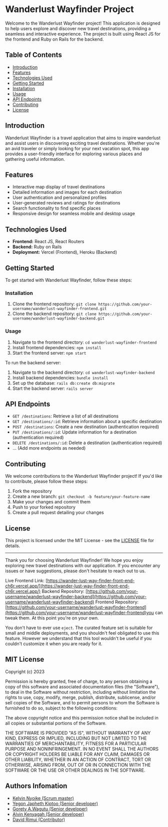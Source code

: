 # Wanderlust Wayfinder Project

Welcome to the Wanderlust Wayfinder project! This application is designed to help users explore and discover new travel destinations, providing a seamless and interactive experience. The project is built using React JS for the frontend and Ruby on Rails for the backend.

## Table of Contents

- [Introduction](#introduction)
- [Features](#features)
- [Technologies Used](#technologies-used)
- [Getting Started](#getting-started)
- [Installation](#installation)
- [Usage](#usage)
- [API Endpoints](#api-endpoints)
- [Contributing](#contributing)
- [License](#license)

## Introduction

Wanderlust Wayfinder is a travel application that aims to inspire wanderlust and assist users in discovering exciting travel destinations. Whether you're an avid traveler or simply looking for your next vacation spot, this app provides a user-friendly interface for exploring various places and gathering useful information.

## Features

- Interactive map display of travel destinations
- Detailed information and images for each destination
- User authentication and personalized profiles
- User-generated reviews and ratings for destinations
- Search functionality to find specific places
- Responsive design for seamless mobile and desktop usage

## Technologies Used

- **Frontend:** React JS, React Routers
- **Backend:** Ruby on Rails
- **Deployment:** Vercel (Frontend), Heroku (Backend)

## Getting Started

To get started with Wanderlust Wayfinder, follow these steps:

### Installation

1. Clone the frontend repository: `git clone https://github.com/your-username/wanderlust-wayfinder-frontend.git`
2. Clone the backend repository: `git clone https://github.com/your-username/wanderlust-wayfinder-backend.git`

### Usage

1. Navigate to the frontend directory: `cd wanderlust-wayfinder-frontend`
2. Install frontend dependencies: `npm install`
3. Start the frontend server: `npm start`

To run the backend server:

1. Navigate to the backend directory: `cd wanderlust-wayfinder-backend`
2. Install backend dependencies: `bundle install`
3. Set up the database: `rails db:create db:migrate`
4. Start the backend server: `rails server`

## API Endpoints

- `GET /destinations`: Retrieve a list of all destinations
- `GET /destinations/:id`: Retrieve information about a specific destination
- `POST /destinations`: Create a new destination (authentication required)
- `PUT /destinations/:id`: Update information for a destination (authentication required)
- `DELETE /destinations/:id`: Delete a destination (authentication required)
- ... (Add more endpoints as needed)

## Contributing

We welcome contributions to the Wanderlust Wayfinder project! If you'd like to contribute, please follow these steps:

1. Fork the repository
2. Create a new branch: `git checkout -b feature/your-feature-name`
3. Make your changes and commit them
4. Push to your forked repository
5. Create a pull request detailing your changes

## License

This project is licensed under the MIT License - see the [LICENSE](LICENSE) file for details.

---

Thank you for choosing Wanderlust Wayfinder! We hope you enjoy exploring new travel destinations with our application. If you encounter any issues or have suggestions, please don't hesitate to reach out to us.

Live Frontend Link: [https://wander-lust-way-finder-front-end-ch6r.vercel.app/](https://wander-lust-way-finder-front-end-ch6r.vercel.app/)
Backend Repository: [https://github.com/your-username/wanderlust-wayfinder-backend](https://github.com/your-username/wanderlust-wayfinder-backend)
Frontend Repository: [https://github.com/your-username/wanderlust-wayfinder-frontend](https://github.com/your-username/wanderlust-wayfinder-frontend)you can tweak them. At this point you're on your own.

You don't have to ever use `eject`. The curated feature set is suitable for small and middle deployments, and you shouldn't feel obligated to use this feature. However we understand that this tool wouldn't be useful if you couldn't customize it when you are ready for it.

## MIT License

Copyright (c) 2023 

Permission is hereby granted, free of charge, to any person obtaining a copy
of this software and associated documentation files (the "Software"), to deal
in the Software without restriction, including without limitation the rights
to use, copy, modify, merge, publish, distribute, sublicense, and/or sell
copies of the Software, and to permit persons to whom the Software is
furnished to do so, subject to the following conditions:

The above copyright notice and this permission notice shall be included in all
copies or substantial portions of the Software.

THE SOFTWARE IS PROVIDED "AS IS", WITHOUT WARRANTY OF ANY KIND, EXPRESS OR
IMPLIED, INCLUDING BUT NOT LIMITED TO THE WARRANTIES OF MERCHANTABILITY,
FITNESS FOR A PARTICULAR PURPOSE AND NONINFRINGEMENT. IN NO EVENT SHALL THE
AUTHORS OR COPYRIGHT HOLDERS BE LIABLE FOR ANY CLAIM, DAMAGES OR OTHER
LIABILITY, WHETHER IN AN ACTION OF CONTRACT, TORT OR OTHERWISE, ARISING FROM,
OUT OF OR IN CONNECTION WITH THE SOFTWARE OR THE USE OR OTHER DEALINGS IN THE
SOFTWARE.

## Authors Infomation
- <a href="https://github.com/kelvin901">Kelvin Nyoike (Scrum master)</a> 
- <a href="https://github.com/Jay254">Yegon Japheth Kiptoo (Senior developer)</a>
- <a href="https://github.com/gorety86">Gorety A.Wagutu (Senior developer)</a>
- <a href="https://github.com/alvinkenyagah">Alvin Kenyagah (Senior developer)</a>
- <a href="https://github.com/DavidRimui">David Rimui (Contributor)</a>


